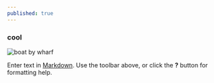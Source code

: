 ```yaml
---
published: true
---
```

### cool
![boat by wharf]({{site.baseurl}}/_posts/img/DSCF1011.JPG)


Enter text in [Markdown](http://daringfireball.net/projects/markdown/). Use the toolbar above, or click the **?** button for formatting help.
